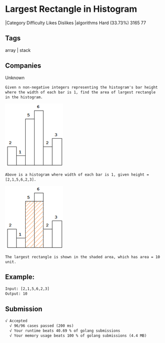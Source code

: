 # Largest Rectangle in Histogram

|Category	Difficulty	Likes	Dislikes
|algorithms	Hard (33.73%)	3165	77

## Tags
array | stack

## Companies
Unknown

```
Given n non-negative integers representing the histogram's bar height where the width of each bar is 1, find the area of largest rectangle in the histogram.
```
![histogram](histogram.png)
```
Above is a histogram where width of each bar is 1, given height = [2,1,5,6,2,3].
```
![histogram_area](histogram_area.png)

```
The largest rectangle is shown in the shaded area, which has area = 10 unit.
```

## Example:
```
Input: [2,1,5,6,2,3]
Output: 10
```

## Submission
```
√ Accepted
  √ 96/96 cases passed (200 ms)
  √ Your runtime beats 40.69 % of golang submissions
  √ Your memory usage beats 100 % of golang submissions (4.4 MB)
```